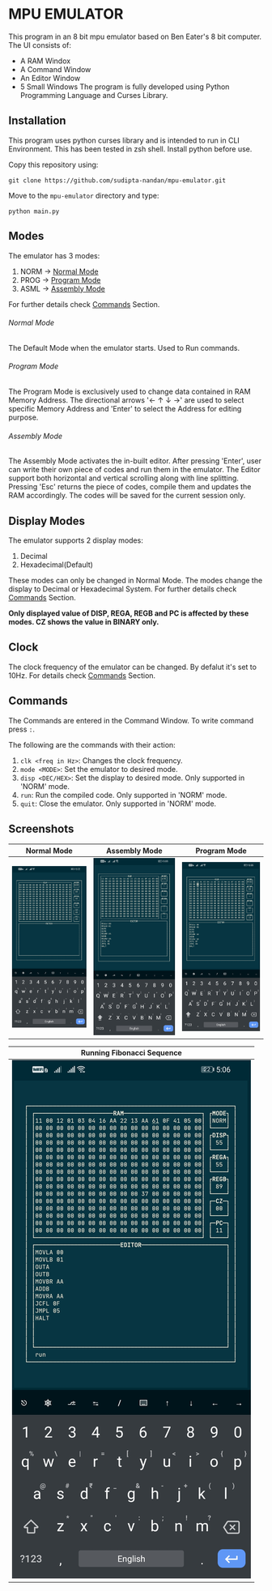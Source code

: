 # MPU EMULATOR
This program in an 8 bit mpu emulator based on Ben Eater's 8 bit computer. 
The UI consists of:
- A RAM Windox
- A Command Window
- An Editor Window
- 5 Small Windows
The program is fully developed using Python Programming Language and Curses Library.

## Installation
This program uses python curses library and is intended to run in CLI Environment. This has been tested in zsh shell. Install python before use.

Copy this repository using:
```
git clone https://github.com/sudipta-nandan/mpu-emulator.git
```
Move to the `mpu-emulator` directory and type:
```
python main.py
```

## Modes
The emulator has 3 modes:
1. NORM -> [Normal Mode](#normal-mode)
2. PROG -> [Program Mode](#program-mode)
3. ASML -> [Assembly Mode](#assembly-mode)

For further details check [Commands](#commands) Section.

###### Normal Mode
The Default Mode when the emulator starts.
Used to Run commands.

###### Program Mode
The Program Mode is exclusively used to change data contained in RAM Memory Address.
The directional arrows '← ↑ ↓ →' are used to select specific Memory Address and 'Enter' to select the Address for editing purpose.

###### Assembly Mode
The Assembly Mode activates the in-built editor.
After pressing 'Enter', user can write their own piece of codes and run them in the emulator.
The Editor support both horizontal and vertical scrolling along with line splitting.
Pressing 'Esc' returns the piece of codes, compile them and updates the RAM accordingly.
The codes will be saved for the current session only.

## Display Modes
The emulator supports 2 display modes:
1. Decimal
2. Hexadecimal(Default)

These modes can only be changed in Normal Mode.
The modes change the display to Decimal or Hexadecimal System.
For further details check [Commands](#commands) Section.

**Only displayed value of DISP, REGA, REGB and PC is affected by these modes.
CZ shows the value in BINARY only.**

## Clock
The clock frequency of the emulator can be changed.
By defalut it's set to 10Hz.
For details check [Commands](#commands) Section.

## Commands
The Commands are entered in the Command Window.
To write command press `:`.

The following are the commands with their action:

1. `clk <freq in Hz>`: Changes the clock frequency.
2. `mode <MODE>`: Set the emulator to desired mode.
3. `disp <DEC/HEX>`: Set the display to desired mode. Only supported in 'NORM' mode.
4. `run`: Run the compiled code. Only supported in 'NORM' mode.
5. `quit`: Close the emulator. Only supported in 'NORM' mode.

## Screenshots

|Normal Mode|Assembly Mode|Program Mode|
|--|--|--|
|![img](.img/image1.jpg)|![img](.img/image2.jpg)|![img](.img/image3.jpg)|

|Running Fibonacci Sequence|
|--|
|![img](.img/image4.jpg)|
